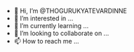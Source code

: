 - 👋 Hi, I’m @THOGURUKYATEVARDINNE
- 👀 I’m interested in ...
- 🌱 I’m currently learning ...
- 💞️ I’m looking to collaborate on ...
- 📫 How to reach me ...

<!---
THOGURUKYATEVARDINNE/THOGURUKYATEVARDINNE is a ✨ special ✨ repository because its `README.md` (this file) appears on your GitHub profile.
You can click the Preview link to take a look at your changes.
--->
